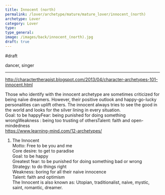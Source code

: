 ```yaml
---
title: Innocent (north)
permalink: /lover/archetype/mature/mature_lover/innocent_(north)
archetype: Lover
category: Lover
type: 
type_general: 
image: /images/back/innocent_(north).jpg
draft: true
---
```

#draft   
  
dancer, singer  
  
---  
  
http://charactertherapist.blogspot.com/2013/04/character-archetypes-101-innocent.html  
  
Those who identify with the innocent archetype are sometimes criticized for being naïve dreamers. However, their positive outlook and happy-go-lucky personalities can uplift others. The innocent always tries to see the good in the world and looks for the silver lining in every situation.  
Goal: to be happyFear: being punished for doing something wrongWeakness : being too trusting of othersTalent: faith and open-mindedness  
https://www.learning-mind.com/12-archetypes/  
  
1. The Innocent  
Motto: Free to be you and me  
Core desire: to get to paradise  
Goal: to be happy  
Greatest fear: to be punished for doing something bad or wrong  
Strategy: to do things right  
Weakness: boring for all their naive innocence  
Talent: faith and optimism  
The Innocent is also known as: Utopian, traditionalist, naive, mystic, saint, romantic, dreamer.
